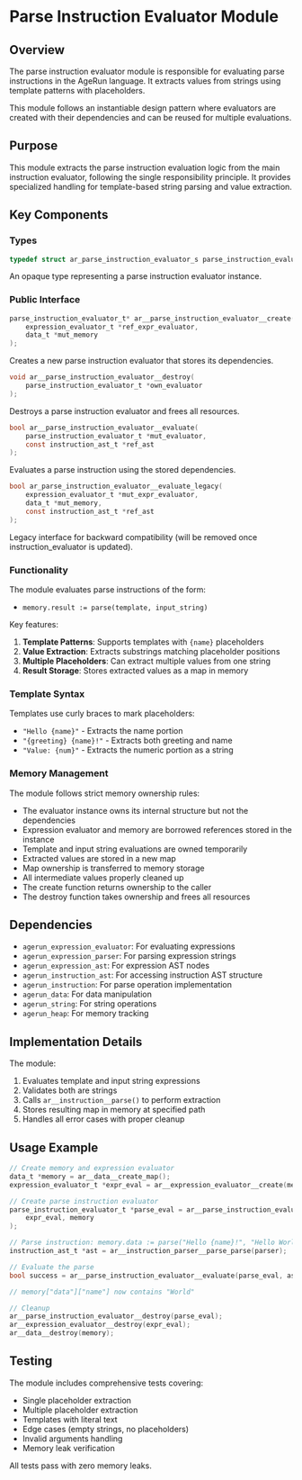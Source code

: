 # Parse Instruction Evaluator Module

## Overview

The parse instruction evaluator module is responsible for evaluating parse instructions in the AgeRun language. It extracts values from strings using template patterns with placeholders.

This module follows an instantiable design pattern where evaluators are created with their dependencies and can be reused for multiple evaluations.

## Purpose

This module extracts the parse instruction evaluation logic from the main instruction evaluator, following the single responsibility principle. It provides specialized handling for template-based string parsing and value extraction.

## Key Components

### Types

```c
typedef struct ar_parse_instruction_evaluator_s parse_instruction_evaluator_t;
```

An opaque type representing a parse instruction evaluator instance.

### Public Interface

```c
parse_instruction_evaluator_t* ar__parse_instruction_evaluator__create(
    expression_evaluator_t *ref_expr_evaluator,
    data_t *mut_memory
);
```
Creates a new parse instruction evaluator that stores its dependencies.

```c
void ar__parse_instruction_evaluator__destroy(
    parse_instruction_evaluator_t *own_evaluator
);
```
Destroys a parse instruction evaluator and frees all resources.

```c
bool ar__parse_instruction_evaluator__evaluate(
    parse_instruction_evaluator_t *mut_evaluator,
    const instruction_ast_t *ref_ast
);
```
Evaluates a parse instruction using the stored dependencies.

```c
bool ar_parse_instruction_evaluator__evaluate_legacy(
    expression_evaluator_t *mut_expr_evaluator,
    data_t *mut_memory,
    const instruction_ast_t *ref_ast
);
```
Legacy interface for backward compatibility (will be removed once instruction_evaluator is updated).

### Functionality

The module evaluates parse instructions of the form:
- `memory.result := parse(template, input_string)`

Key features:
1. **Template Patterns**: Supports templates with `{name}` placeholders
2. **Value Extraction**: Extracts substrings matching placeholder positions
3. **Multiple Placeholders**: Can extract multiple values from one string
4. **Result Storage**: Stores extracted values as a map in memory

### Template Syntax

Templates use curly braces to mark placeholders:
- `"Hello {name}"` - Extracts the name portion
- `"{greeting} {name}!"` - Extracts both greeting and name
- `"Value: {num}"` - Extracts the numeric portion as a string

### Memory Management

The module follows strict memory ownership rules:
- The evaluator instance owns its internal structure but not the dependencies
- Expression evaluator and memory are borrowed references stored in the instance
- Template and input string evaluations are owned temporarily
- Extracted values are stored in a new map
- Map ownership is transferred to memory storage
- All intermediate values properly cleaned up
- The create function returns ownership to the caller
- The destroy function takes ownership and frees all resources

## Dependencies

- `agerun_expression_evaluator`: For evaluating expressions
- `agerun_expression_parser`: For parsing expression strings
- `agerun_expression_ast`: For expression AST nodes
- `agerun_instruction_ast`: For accessing instruction AST structure
- `agerun_instruction`: For parse operation implementation
- `agerun_data`: For data manipulation
- `agerun_string`: For string operations
- `agerun_heap`: For memory tracking

## Implementation Details

The module:
1. Evaluates template and input string expressions
2. Validates both are strings
3. Calls `ar__instruction__parse()` to perform extraction
4. Stores resulting map in memory at specified path
5. Handles all error cases with proper cleanup

## Usage Example

```c
// Create memory and expression evaluator
data_t *memory = ar__data__create_map();
expression_evaluator_t *expr_eval = ar__expression_evaluator__create(memory, NULL);

// Create parse instruction evaluator
parse_instruction_evaluator_t *parse_eval = ar__parse_instruction_evaluator__create(
    expr_eval, memory
);

// Parse instruction: memory.data := parse("Hello {name}!", "Hello World!")
instruction_ast_t *ast = ar__instruction_parser__parse_parse(parser);

// Evaluate the parse
bool success = ar__parse_instruction_evaluator__evaluate(parse_eval, ast);

// memory["data"]["name"] now contains "World"

// Cleanup
ar__parse_instruction_evaluator__destroy(parse_eval);
ar__expression_evaluator__destroy(expr_eval);
ar__data__destroy(memory);
```

## Testing

The module includes comprehensive tests covering:
- Single placeholder extraction
- Multiple placeholder extraction
- Templates with literal text
- Edge cases (empty strings, no placeholders)
- Invalid arguments handling
- Memory leak verification

All tests pass with zero memory leaks.